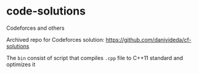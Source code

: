# code-solutions
Codeforces and others

Archived repo for Codeforces solution: https://github.com/danivideda/cf-solutions

The `bin` consist of script that compiles `.cpp` file to C++11 standard and optimizes it
